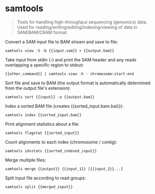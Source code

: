 samtools
========

> Tools for handling high-throughput sequencing (genomics) data.
> Used for reading/writing/editing/indexing/viewing of data in SAM/BAM/CRAM format.

Convert a SAM input file to BAM stream and save to file:

    samtools view -S -b {{input.sam}} > {{output.bam}}

Take input from stdin (-) and print the SAM header and any reads overlapping a specific region to stdout:

    {{other_command}} | samtools view -h - chromosome:start-end

Sort file and save to BAM (the output format is automatically determined from the output file's extension):

    samtools sort {{input}} -o {{output.bam}}

Index a sorted BAM file (creates {{sorted_input.bam.bai}}):

    samtools index {{sorted_input.bam}}

Print alignment statistics about a file:

    samtools flagstat {{sorted_input}}

Count alignments to each index (chromosome / contig):

    samtools idxstats {{sorted_indexed_input}}

Merge multiple files:

    samtools merge {{output}} {{input_1}} [{{input_2}}...]

Split input file according to read groups:

    samtools split {{merged_input}}
